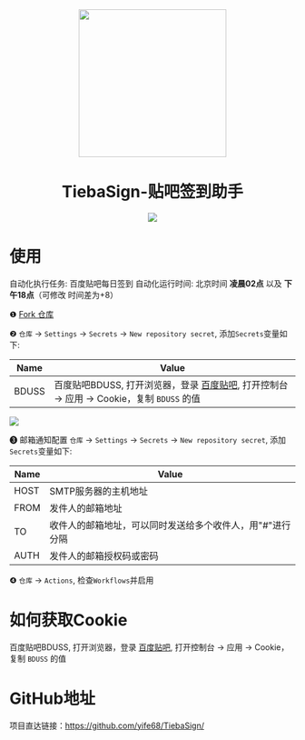 <section align="center">
  <a href="https://github.com/yife68/TiebaSign/" target="_blank">
    <img src="https://yife68.gitee.io/icat-pic/posts/2022/5/2.webp" width="260" />
  </a>
</section>

<h1 align="center">TiebaSign-贴吧签到助手</h1>

<section align="center">
<img src="https://yife68.gitee.io/icat-pic/posts/2022/5/3.svg" />
</section>

# 使用
自动化执行任务: 百度贴吧每日签到
自动化运行时间: 北京时间 **凌晨02点** 以及 **下午18点**（可修改 时间差为+8）

❶  [Fork 仓库](https://github.com/yife68/TiebaSign)

❷  `仓库` → `Settings` → `Secrets` → `New repository secret`, 添加`Secrets`变量如下:

| Name | Value |
|  ------  |  ------  |
| BDUSS | 百度贴吧BDUSS, 打开浏览器，登录 [百度贴吧](https://tieba.baidu.com/), 打开控制台 → 应用 → Cookie，复制 `BDUSS` 的值 |

![](https://yife68.gitee.io/icat-pic/posts/2022/5/4.webp)

❸  邮箱通知配置 `仓库` → `Settings` → `Secrets` → `New repository secret`, 添加`Secrets`变量如下:

| Name | Value |
|  ------  |  ------  |
| HOST | SMTP服务器的主机地址 |
| FROM | 发件人的邮箱地址 |
| TO | 收件人的邮箱地址，可以同时发送给多个收件人，用"#"进行分隔 |
| AUTH | 发件人的邮箱授权码或密码 |

❹  `仓库` → `Actions`, 检查`Workflows`并启用

# 如何获取Cookie
百度贴吧BDUSS, 打开浏览器，登录 [百度贴吧](https://tieba.baidu.com/), 打开控制台 → 应用 → Cookie，复制 `BDUSS` 的值

# GitHub地址
项目直达链接：https://github.com/yife68/TiebaSign/
